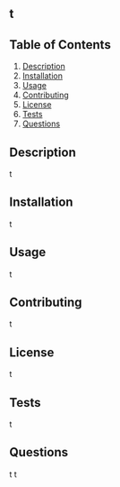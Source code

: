 

<a name="project_name"></a>
## **t**

## Table of Contents
1. [Description](#description)
2. [Installation](#installation)
3. [Usage](#usage)
4. [Contributing](#contributing)
5. [License](#license)
6. [Tests](#tests)
7. [Questions](#questions)

<a name="description"></a>
## Description
t

<a name="installation"></a>
## Installation
t
  
<a name="usage"></a>
## Usage
t

<a name="contributing"></a>
## Contributing
t

<a name="license"></a>
## License
t

<a name="test"></a>
## Tests
t

<a name="questions"></a>
## Questions
t
t


